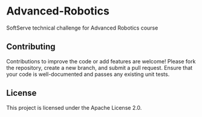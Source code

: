 # Advanced-Robotics
SoftServe technical challenge for Advanced Robotics course
## Contributing

Contributions to improve the code or add features are welcome! Please fork the repository, create a new branch, and submit a pull request. Ensure that your code is well-documented and passes any existing unit tests.

## License

This project is licensed under the Apache License 2.0.
